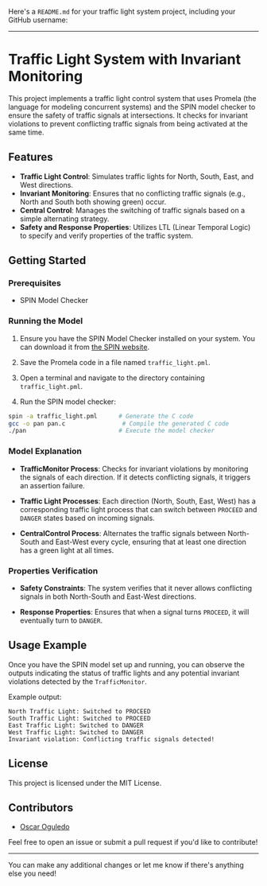 Here's a `README.md` for your traffic light system project, including your GitHub username:

---

# Traffic Light System with Invariant Monitoring

This project implements a traffic light control system that uses Promela (the language for modeling concurrent systems) and the SPIN model checker to ensure the safety of traffic signals at intersections. It checks for invariant violations to prevent conflicting traffic signals from being activated at the same time.

## Features

- **Traffic Light Control**: Simulates traffic lights for North, South, East, and West directions.
- **Invariant Monitoring**: Ensures that no conflicting traffic signals (e.g., North and South both showing green) occur.
- **Central Control**: Manages the switching of traffic signals based on a simple alternating strategy.
- **Safety and Response Properties**: Utilizes LTL (Linear Temporal Logic) to specify and verify properties of the traffic system.

## Getting Started

### Prerequisites

- SPIN Model Checker

### Running the Model

1. Ensure you have the SPIN Model Checker installed on your system. You can download it from [the SPIN website](http://spinroot.com/spin/whatispin.html).

2. Save the Promela code in a file named `traffic_light.pml`.

3. Open a terminal and navigate to the directory containing `traffic_light.pml`.

4. Run the SPIN model checker:

```bash
spin -a traffic_light.pml      # Generate the C code
gcc -o pan pan.c                # Compile the generated C code
./pan                          # Execute the model checker
```

### Model Explanation

- **TrafficMonitor Process**: Checks for invariant violations by monitoring the signals of each direction. If it detects conflicting signals, it triggers an assertion failure.
  
- **Traffic Light Processes**: Each direction (North, South, East, West) has a corresponding traffic light process that can switch between `PROCEED` and `DANGER` states based on incoming signals.

- **CentralControl Process**: Alternates the traffic signals between North-South and East-West every cycle, ensuring that at least one direction has a green light at all times.

### Properties Verification

- **Safety Constraints**: The system verifies that it never allows conflicting signals in both North-South and East-West directions.

- **Response Properties**: Ensures that when a signal turns `PROCEED`, it will eventually turn to `DANGER`.

## Usage Example

Once you have the SPIN model set up and running, you can observe the outputs indicating the status of traffic lights and any potential invariant violations detected by the `TrafficMonitor`.

Example output:

```
North Traffic Light: Switched to PROCEED
South Traffic Light: Switched to PROCEED
East Traffic Light: Switched to DANGER
West Traffic Light: Switched to DANGER
Invariant violation: Conflicting traffic signals detected!
```

## License

This project is licensed under the MIT License.

## Contributors

- [Oscar Oguledo](https://github.com/oscaroguledo)

Feel free to open an issue or submit a pull request if you'd like to contribute!

---

You can make any additional changes or let me know if there's anything else you need!
